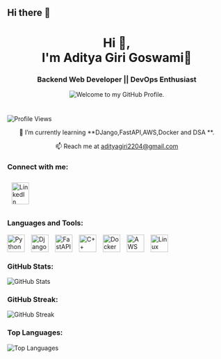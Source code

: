 ## Hi there 👋

<h1 align="center">  Hi 👋,<br> I'm Aditya Giri Goswami💫</h1>

<h3 align="center"> Backend Web Developer || DevOps Enthusiast </h3>
<p align='center' style='margin: 16px 4px 8px;'>
    <img src="https://readme-typing-svg.herokuapp.com?font=fire+code&pause=1000&color=54A6FF&center=true&vCenter=true&multiline=true&width=710&height=70&lines=Welcome+to+my+GitHub+Profile." alt="Welcome to my GitHub Profile. " />
</p>

#

![Profile Views](https://komarev.com/ghpvc/?username=adityagirigoswami&label=Profile%20views&color=0e75b6&style=flat)
<p align="center">
🌱 I’m currently learning **DJango,FastAPI,AWS,Docker and DSA **.  
</p>
<p align="center">
📫 Reach me at <a href="mailto:adityagiri2204@gmail.com">adityagiri2204@gmail.com</a>
</p>


### Connect with me:

<a href="https://www.linkedin.com/in/aditya-giri-goswami-16021224a" target="_blank">
    <img src="https://upload.wikimedia.org/wikipedia/commons/c/ca/LinkedIn_logo_initials.png" alt="LinkedIn" width="40" height="50" style="margin: 10px;"/>
</a>

### Languages and Tools:

<div style="display: flex; flex-wrap: wrap; gap: 15px; align-items: center;">

  <a href="https://www.python.org/" target="_blank">
    <img src="https://cdn.jsdelivr.net/gh/devicons/devicon/icons/python/python-original.svg" alt="Python" width="40" height="40"/>
  </a>
  
  <a href="https://www.djangoproject.com" target="_blank">
    <img src="https://cdn.jsdelivr.net/gh/devicons/devicon/icons/django/django-plain.svg" alt="Django" width="40" height="40"/>
  </a>
  
  <a href="https://fastapi.tiangolo.com/" target="_blank">
    <img src="https://static.cdnlogo.com/logos/f/59/fastapi.svg" alt="FastAPI" width="40" height="40"/>
  </a>
  
  <a href="https://www.cplusplus.com/" target="_blank">
    <img src="https://cdn.jsdelivr.net/gh/devicons/devicon/icons/cplusplus/cplusplus-original.svg" alt="C++" width="40" height="40"/>
  </a>

  <a href="https://www.docker.com/" target="_blank">
    <img src="https://cdn.jsdelivr.net/gh/devicons/devicon/icons/docker/docker-original.svg" alt="Docker" width="40" height="40"/>
  </a>

  <a href="https://aws.amazon.com/" target="_blank">
    <img src="https://cdn.jsdelivr.net/gh/devicons/devicon/icons/amazonwebservices/amazonwebservices-original.svg" alt="AWS" width="40" height="40"/>
  </a>

  <a href="https://www.linux.org/" target="_blank">
    <img src="https://cdn.jsdelivr.net/gh/devicons/devicon/icons/linux/linux-original.svg" alt="Linux" width="40" height="40"/>
  </a>

</div>


### GitHub Stats:
![GitHub Stats](https://github-readme-stats.vercel.app/api?username=adityagirigoswami&show_icons=true&theme=radical)

### GitHub Streak:
![GitHub Streak](https://github-readme-streak-stats.herokuapp.com/?user=adityagirigoswami&theme=radical)


### Top Languages:
![Top Languages](https://github-readme-stats.vercel.app/api/top-langs?username=adityagirigoswami&layout=compact&theme=radical)
